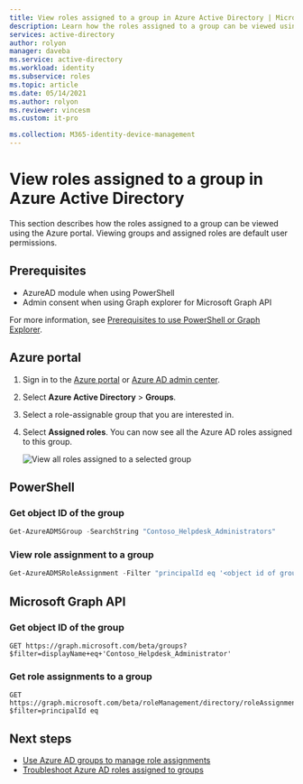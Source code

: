 ```yaml
---
title: View roles assigned to a group in Azure Active Directory | Microsoft Docs
description: Learn how the roles assigned to a group can be viewed using the Azure portal. Viewing groups and assigned roles are default user permissions.
services: active-directory
author: rolyon
manager: daveba
ms.service: active-directory
ms.workload: identity
ms.subservice: roles
ms.topic: article
ms.date: 05/14/2021
ms.author: rolyon
ms.reviewer: vincesm
ms.custom: it-pro

ms.collection: M365-identity-device-management
---
```



# View roles assigned to a group in Azure Active Directory

This section describes how the roles assigned to a group can be viewed using the Azure portal. Viewing groups and assigned roles are default user permissions.

## Prerequisites

- AzureAD module when using PowerShell
- Admin consent when using Graph explorer for Microsoft Graph API

For more information, see [Prerequisites to use PowerShell or Graph Explorer](prerequisites.md).

## Azure portal

1. Sign in to the [Azure portal](https://portal.azure.com) or [Azure AD admin center](https://aad.portal.azure.com).

1. Select **Azure Active Directory** > **Groups**.

1. Select a role-assignable group that you are interested in.

1. Select **Assigned roles**. You can now see all the Azure AD roles assigned to this group.

   ![View all roles assigned to a selected group](./media/groups-view-assignments/view-assignments.png)

## PowerShell

### Get object ID of the group

```powershell
Get-AzureADMSGroup -SearchString "Contoso_Helpdesk_Administrators"
```

### View role assignment to a group

```powershell
Get-AzureADMSRoleAssignment -Filter "principalId eq '<object id of group>" 
```

## Microsoft Graph API

### Get object ID of the group

```http
GET https://graph.microsoft.com/beta/groups?$filter=displayName+eq+'Contoso_Helpdesk_Administrator'
```

### Get role assignments to a group

```http
GET https://graph.microsoft.com/beta/roleManagement/directory/roleAssignments?$filter=principalId eq
```

## Next steps

- [Use Azure AD groups to manage role assignments](groups-concept.md)
- [Troubleshoot Azure AD roles assigned to groups](groups-faq-troubleshooting.yml)
